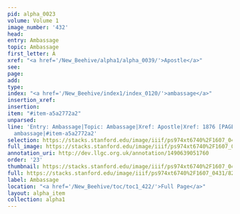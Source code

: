 ```yaml
---
pid: alpha_0023
volume: Volume 1
image_number: '432'
head: 
entry: Ambassage
topic: Ambassage
first_letter: A
xref: "<a href='/New_Beehive/alpha1/alpha_0039/'>Apostle</a>"
see: 
page: 
add: 
type: 
index: "<a href='/New_Beehive/index1/index_0120/'>ambassage</a>"
insertion_xref: 
insertion: 
item: "#item-a5a2772a2"
unparsed: 
line: 'Entry: Ambassage|Topic: Ambassage|Xref: Apostle|Xref: 1876 [PAGE_MISSING]|Index:
  ambassage|#item-a5a2772a2'
selection: https://stacks.stanford.edu/image/iiif/ps974xt6740%2F1607_0431/823,4079,2960,391/full/0/default.jpg
full_image: https://stacks.stanford.edu/image/iiif/ps974xt6740%2F1607_0431/full/full/0/default.jpg
annotation_uri: http://dev.llgc.org.uk/annotation/1490639051760
order: '23'
thumbnail: https://stacks.stanford.edu/image/iiif/ps974xt6740%2F1607_0431/823,4079,600,180/250,/0/default.jpg
full: https://stacks.stanford.edu/image/iiif/ps974xt6740%2F1607_0431/823,4079,2960,391/full/0/default.jpg
label: Ambassage
location: "<a href='/New_Beehive/toc/toc1_422/'>Full Page</a>"
layout: alpha_item
collection: alpha1
---
```

